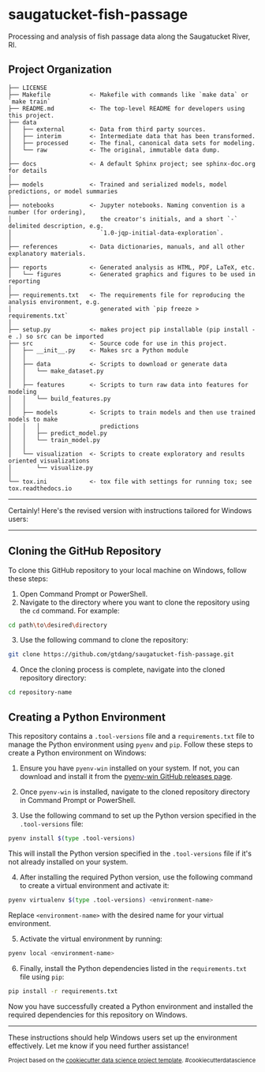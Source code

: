 saugatucket-fish-passage
==============================

Processing and analysis of fish passage data along the Saugatucket River, RI.

Project Organization
------------

    ├── LICENSE
    ├── Makefile           <- Makefile with commands like `make data` or `make train`
    ├── README.md          <- The top-level README for developers using this project.
    ├── data
    │   ├── external       <- Data from third party sources.
    │   ├── interim        <- Intermediate data that has been transformed.
    │   ├── processed      <- The final, canonical data sets for modeling.
    │   └── raw            <- The original, immutable data dump.
    │
    ├── docs               <- A default Sphinx project; see sphinx-doc.org for details
    │
    ├── models             <- Trained and serialized models, model predictions, or model summaries
    │
    ├── notebooks          <- Jupyter notebooks. Naming convention is a number (for ordering),
    │                         the creator's initials, and a short `-` delimited description, e.g.
    │                         `1.0-jqp-initial-data-exploration`.
    │
    ├── references         <- Data dictionaries, manuals, and all other explanatory materials.
    │
    ├── reports            <- Generated analysis as HTML, PDF, LaTeX, etc.
    │   └── figures        <- Generated graphics and figures to be used in reporting
    │
    ├── requirements.txt   <- The requirements file for reproducing the analysis environment, e.g.
    │                         generated with `pip freeze > requirements.txt`
    │
    ├── setup.py           <- makes project pip installable (pip install -e .) so src can be imported
    ├── src                <- Source code for use in this project.
    │   ├── __init__.py    <- Makes src a Python module
    │   │
    │   ├── data           <- Scripts to download or generate data
    │   │   └── make_dataset.py
    │   │
    │   ├── features       <- Scripts to turn raw data into features for modeling
    │   │   └── build_features.py
    │   │
    │   ├── models         <- Scripts to train models and then use trained models to make
    │   │   │                 predictions
    │   │   ├── predict_model.py
    │   │   └── train_model.py
    │   │
    │   └── visualization  <- Scripts to create exploratory and results oriented visualizations
    │       └── visualize.py
    │
    └── tox.ini            <- tox file with settings for running tox; see tox.readthedocs.io


--------

Certainly! Here's the revised version with instructions tailored for Windows users:

---

## Cloning the GitHub Repository

To clone this GitHub repository to your local machine on Windows, follow these steps:

1. Open Command Prompt or PowerShell.
2. Navigate to the directory where you want to clone the repository using the `cd` command. For example:

```bash
cd path\to\desired\directory
```

3. Use the following command to clone the repository:

```bash
git clone https://github.com/gtdang/saugatucket-fish-passage.git
```

4. Once the cloning process is complete, navigate into the cloned repository directory:

```bash
cd repository-name
```

## Creating a Python Environment

This repository contains a `.tool-versions` file and a `requirements.txt` file to manage the Python environment using `pyenv` and `pip`. Follow these steps to create a Python environment on Windows:

1. Ensure you have `pyenv-win` installed on your system. If not, you can download and install it from the [pyenv-win GitHub releases page](https://github.com/pyenv-win/pyenv-win/releases).

2. Once `pyenv-win` is installed, navigate to the cloned repository directory in Command Prompt or PowerShell.

3. Use the following command to set up the Python version specified in the `.tool-versions` file:

```bash
pyenv install $(type .tool-versions)
```

This will install the Python version specified in the `.tool-versions` file if it's not already installed on your system.

4. After installing the required Python version, use the following command to create a virtual environment and activate it:

```bash
pyenv virtualenv $(type .tool-versions) <environment-name>
```

Replace `<environment-name>` with the desired name for your virtual environment.

5. Activate the virtual environment by running:

```bash
pyenv local <environment-name>
```

6. Finally, install the Python dependencies listed in the `requirements.txt` file using `pip`:

```bash
pip install -r requirements.txt
```

Now you have successfully created a Python environment and installed the required dependencies for this repository on Windows.

---

These instructions should help Windows users set up the environment effectively. Let me know if you need further assistance!


<p><small>Project based on the <a target="_blank" href="https://drivendata.github.io/cookiecutter-data-science/">cookiecutter data science project template</a>. #cookiecutterdatascience</small></p>
